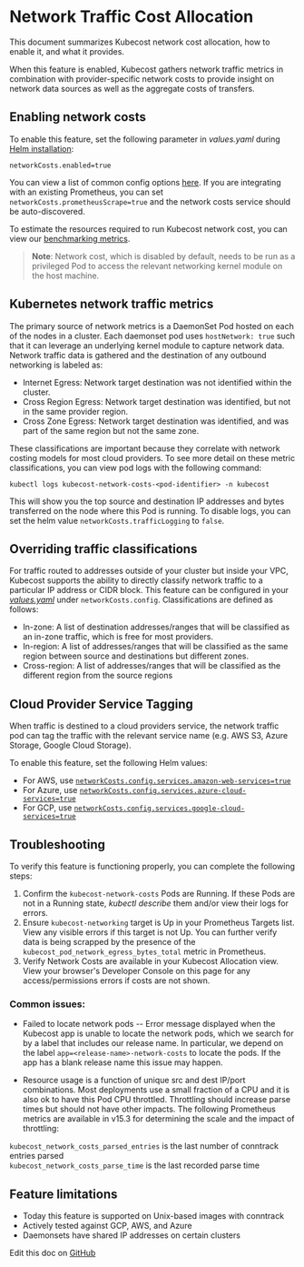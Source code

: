 Network Traffic Cost Allocation
===============================

This document summarizes Kubecost network cost allocation, how to enable it, and what it provides.

When this feature is enabled, Kubecost gathers network traffic metrics in combination with provider-specific network costs to provide insight on network data sources as well as the aggregate costs of transfers.

## Enabling network costs

To enable this feature, set the following parameter in _values.yaml_ during [Helm installation](http://kubecost.com/install):
 ```
 networkCosts.enabled=true
 ```
 You can view a list of common config options [here](https://github.com/kubecost/cost-analyzer-helm-chart/blob/ab384e2eb027e74b2c3e61a7e1733ffa1718170e/cost-analyzer/values.yaml#L276). If you are integrating with an existing Prometheus, you can set `networkCosts.prometheusScrape=true` and the network costs service should be auto-discovered.
 
 To estimate the resources required to run Kubecost network cost,  you can view our [benchmarking metrics](https://docs.google.com/document/d/10b-Ew78R90UOaZ5gXQUjU5GWZXBIy8H11RK5bbCd2EM/edit).

 > **Note**: Network cost, which is disabled by default, needs to be run as a privileged Pod to access the relevant networking kernel module on the host machine.

## Kubernetes network traffic metrics

The primary source of network metrics is a DaemonSet Pod hosted on each of the nodes in a cluster. Each daemonset pod uses `hostNetwork: true` such that it can leverage an underlying kernel module to capture network data. Network traffic data is gathered and the destination of any outbound networking is labeled as:

 * Internet Egress: Network target destination was not identified within the cluster.  
 * Cross Region Egress: Network target destination was identified, but not in the same provider region.  
 * Cross Zone Egress: Network target destination was identified, and was part of the same region but not the same zone.  

These classifications are important because they correlate with network costing models for most cloud providers. To see more detail on these metric classifications, you can view pod logs with the following command:

```
kubectl logs kubecost-network-costs-<pod-identifier> -n kubecost
```

This will show you the top source and destination IP addresses and bytes transferred on the node where this Pod is running. To disable logs, you can set the helm value `networkCosts.trafficLogging` to `false`. 

## Overriding traffic classifications

For traffic routed to addresses outside of your cluster but inside your VPC, Kubecost supports the ability to directly classify network traffic to a particular IP address or CIDR block. This feature can be configured in your [_values.yaml_](https://github.com/kubecost/cost-analyzer-helm-chart/blob/ab384e2eb027e74b2c3e61a7e1733ffa1718170e/cost-analyzer/values.yaml#L288-L322) under `networkCosts.config`. Classifications are defined as follows:

* In-zone: A list of destination addresses/ranges that will be classified as an in-zone traffic, which is free for most providers. 
* In-region: A list of addresses/ranges that will be classified as the same region between source and destinations but different zones.
* Cross-region: A list of addresses/ranges that will be classified as the different region from the source regions

## Cloud Provider Service Tagging

When traffic is destined to a cloud providers service, the network traffic pod can tag the traffic with the relevant service name (e.g. AWS S3, Azure Storage, Google Cloud Storage).

To enable this feature, set the following Helm values:

* For AWS, use [`networkCosts.config.services.amazon-web-services=true`](https://github.com/kubecost/cost-analyzer-helm-chart/blob/5787607bf307379363715a220a271e203f0207b4/cost-analyzer/values.yaml#L582)
* For Azure, use [`networkCosts.config.services.azure-cloud-services=true`](https://github.com/kubecost/cost-analyzer-helm-chart/blob/5787607bf307379363715a220a271e203f0207b4/cost-analyzer/values.yaml#L585)
* For GCP, use [`networkCosts.config.services.google-cloud-services=true`](https://github.com/kubecost/cost-analyzer-helm-chart/blob/5787607bf307379363715a220a271e203f0207b4/cost-analyzer/values.yaml#L579)

## Troubleshooting

To verify this feature is functioning properly, you can complete the following steps:

1. Confirm the `kubecost-network-costs` Pods are Running. If these Pods are not in a Running state, _kubectl describe_ them and/or view their logs for errors.  
2. Ensure `kubecost-networking` target is Up in your Prometheus Targets list. View any visible errors if this target is not Up. You can further verify data is being scrapped by the presence of the `kubecost_pod_network_egress_bytes_total` metric in Prometheus. 
3. Verify Network Costs are available in your Kubecost Allocation view. View your browser's Developer Console on this page for any access/permissions errors if costs are not shown.  

### Common issues:

* Failed to locate network pods -- Error message displayed when the Kubecost app is unable to locate the network pods, which we search for by a label that includes our release name. In particular, we depend on the label `app=<release-name>-network-costs` to locate the pods. If the app has a blank release name this issue may happen. 

* Resource usage is a function of unique src and dest IP/port combinations. Most deployments use a small fraction of a CPU and it is also ok to have this Pod CPU throttled. Throttling should increase parse times but should not have other impacts. The following Prometheus metrics are available in v15.3 for determining the scale and the impact of throttling:

`kubecost_network_costs_parsed_entries` is the last number of conntrack entries parsed  
`kubecost_network_costs_parse_time` is the last recorded parse time  

## Feature limitations

* Today this feature is supported on Unix-based images with conntrack  
* Actively tested against GCP, AWS, and Azure  
* Daemonsets have shared IP addresses on certain clusters  

Edit this doc on [GitHub](https://github.com/kubecost/docs/blob/main/network-allocation.md)

<!--- {"article":"4407595973527","section":"4402815636375","permissiongroup":"1500001277122"} --->
